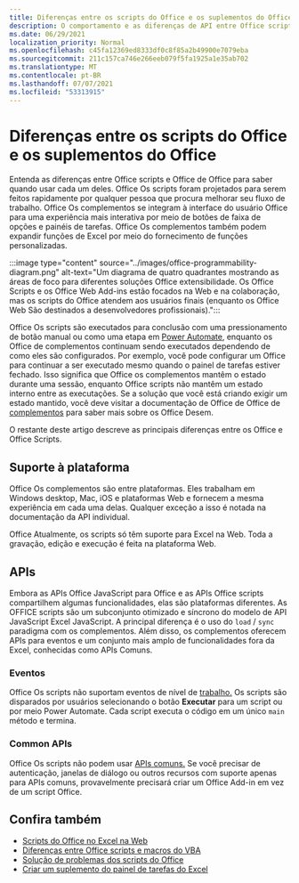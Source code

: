 ```yaml
---
title: Diferenças entre os scripts do Office e os suplementos do Office
description: O comportamento e as diferenças de API entre Office scripts e Office de complementos.
ms.date: 06/29/2021
localization_priority: Normal
ms.openlocfilehash: c45fa12369ed8333df0c8f85a2b49900e7079eba
ms.sourcegitcommit: 211c157ca746e266eeb079f5fa1925a1e35ab702
ms.translationtype: MT
ms.contentlocale: pt-BR
ms.lasthandoff: 07/07/2021
ms.locfileid: "53313915"
---
```

# <a name="differences-between-office-scripts-and-office-add-ins"></a>Diferenças entre os scripts do Office e os suplementos do Office

Entenda as diferenças entre Office scripts e Office de Office para saber quando usar cada um deles. Office Os scripts foram projetados para serem feitos rapidamente por qualquer pessoa que procura melhorar seu fluxo de trabalho. Office Os complementos se integram à interface do usuário Office para uma experiência mais interativa por meio de botões de faixa de opções e painéis de tarefas. Office Os complementos também podem expandir funções de Excel por meio do fornecimento de funções personalizadas.

:::image type="content" source="../images/office-programmability-diagram.png" alt-text="Um diagrama de quatro quadrantes mostrando as áreas de foco para diferentes soluções Office extensibilidade. Os Office Scripts e os Office Web Add-ins estão focados na Web e na colaboração, mas os scripts do Office atendem aos usuários finais (enquanto os Office Web São destinados a desenvolvedores profissionais).":::

Office Os scripts são executados para conclusão com uma pressionamento de botão manual ou como uma etapa em [Power Automate](https://flow.microsoft.com/), enquanto os Office de complementos continuam sendo executados dependendo de como eles são configurados. Por exemplo, você pode configurar um Office para continuar a ser executado mesmo quando o painel de tarefas estiver fechado. Isso significa que Office os complementos mantêm o estado durante uma sessão, enquanto Office scripts não mantêm um estado interno entre as executações. Se a solução que você está criando exigir um estado mantido, você deve visitar a documentação de Office de Office de [complementos](/office/dev/add-ins) para saber mais sobre os Office Desem.

O restante deste artigo descreve as principais diferenças entre os Office e Office Scripts.

## <a name="platform-support"></a>Suporte à plataforma

Office Os complementos são entre plataformas. Eles trabalham em Windows desktop, Mac, iOS e plataformas Web e fornecem a mesma experiência em cada uma delas. Qualquer exceção a isso é notada na documentação da API individual.

Office Atualmente, os scripts só têm suporte para Excel na Web. Toda a gravação, edição e execução é feita na plataforma Web.

## <a name="apis"></a>APIs

Embora as APIs Office JavaScript para Office e as APIs Office scripts compartilhem algumas funcionalidades, elas são plataformas diferentes. As OFFICE scripts são um subconjunto otimizado e síncrono do modelo de API JavaScript Excel JavaScript. A principal diferença é o uso do `load` / `sync` paradigma com os complementos. Além disso, os complementos oferecem APIs para eventos e um conjunto mais amplo de funcionalidades fora da Excel, conhecidas como APIs Comuns.

### <a name="events"></a>Eventos

Office Os scripts não suportam eventos de nível de [trabalho.](/office/dev/add-ins/excel/excel-add-ins-events) Os scripts são disparados por usuários selecionando o botão **Executar** para um script ou por meio Power Automate. Cada script executa o código em um único `main` método e termina.

### <a name="common-apis"></a>Common APIs

Office Os scripts não podem usar [APIs comuns.](/javascript/api/office) Se você precisar de autenticação, janelas de diálogo ou outros recursos com suporte apenas para APIs comuns, provavelmente precisará criar um Office Add-in em vez de um script Office.

## <a name="see-also"></a>Confira também

- [Scripts do Office no Excel na Web](../overview/excel.md)
- [Diferenças entre Office scripts e macros do VBA](vba-differences.md)
- [Solução de problemas dos scripts do Office](../testing/troubleshooting.md)
- [Criar um suplemento do painel de tarefas do Excel](/office/dev/add-ins/quickstarts/excel-quickstart-jquery)
